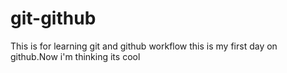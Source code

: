 # git-github
This is for learning git and github workflow
this is my first day on github.Now i'm thinking its cool
